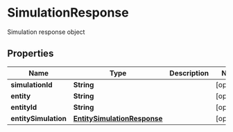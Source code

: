 

# SimulationResponse

Simulation response object

## Properties

| Name | Type | Description | Notes |
|------------ | ------------- | ------------- | -------------|
|**simulationId** | **String** |  |  [optional] |
|**entity** | **String** |  |  [optional] |
|**entityId** | **String** |  |  [optional] |
|**entitySimulation** | [**EntitySimulationResponse**](EntitySimulationResponse.md) |  |  [optional] |



